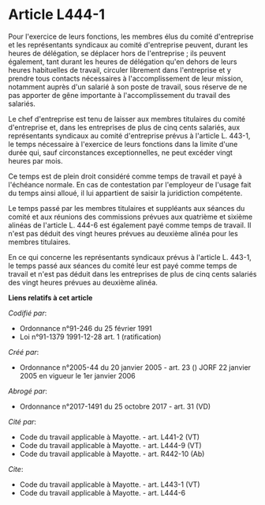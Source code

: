 # Article L444-1

Pour l'exercice de leurs fonctions, les membres élus du comité d'entreprise et les représentants syndicaux au comité
d'entreprise peuvent, durant les heures de délégation, se déplacer hors de l'entreprise ; ils peuvent également, tant durant
les heures de délégation qu'en dehors de leurs heures habituelles de travail, circuler librement dans l'entreprise et y
prendre tous contacts nécessaires à l'accomplissement de leur mission, notamment auprès d'un salarié à son poste de travail,
sous réserve de ne pas apporter de gêne importante à l'accomplissement du travail des salariés.

Le chef d'entreprise est tenu de laisser aux membres titulaires du comité d'entreprise et, dans les entreprises de plus de
cinq cents salariés, aux représentants syndicaux au comité d'entreprise prévus à l'article L. 443-1, le temps nécessaire à
l'exercice de leurs fonctions dans la limite d'une durée qui, sauf circonstances exceptionnelles, ne peut excéder vingt
heures par mois.

Ce temps est de plein droit considéré comme temps de travail et payé à l'échéance normale. En cas de contestation par
l'employeur de l'usage fait du temps ainsi alloué, il lui appartient de saisir la juridiction compétente.

Le temps passé par les membres titulaires et suppléants aux séances du comité et aux réunions des commissions prévues aux
quatrième et sixième alinéas de l'article L. 444-6 est également payé comme temps de travail. Il n'est pas déduit des vingt
heures prévues au deuxième alinéa pour les membres titulaires.

En ce qui concerne les représentants syndicaux prévus à l'article L. 443-1, le temps passé aux séances du comité leur est
payé comme temps de travail et n'est pas déduit dans les entreprises de plus de cinq cents salariés des vingt heures prévues
au deuxième alinéa.

**Liens relatifs à cet article**

_Codifié par_:

  - Ordonnance n°91-246 du 25 février 1991
  - Loi n°91-1379 1991-12-28 art. 1 (ratification)

_Créé par_:

  - Ordonnance n°2005-44 du 20 janvier 2005 - art. 23 () JORF 22 janvier 2005 en vigueur le 1er janvier 2006

_Abrogé par_:

  - Ordonnance n°2017-1491 du 25 octobre 2017 - art. 31 (VD)

_Cité par_:

  - Code du travail applicable à Mayotte. - art. L441-2 (VT)
  - Code du travail applicable à Mayotte. - art. L444-9 (VT)
  - Code du travail applicable à Mayotte. - art. R442-10 (Ab)

_Cite_:

  - Code du travail applicable à Mayotte. - art. L443-1 (VT)
  - Code du travail applicable à Mayotte. - art. L444-6
